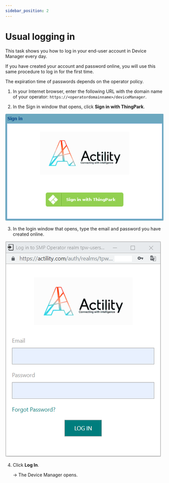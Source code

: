 ```yaml
---
sidebar_position: 2
---
```


# Usual logging in

This task shows you how to log in your end-user account in Device
Manager every day.

If you have created your account and password online, you will use this
same procedure to log in for the first time.

The expiration time of passwords depends on the operator policy.

1.  In your Internet browser, enter the following URL with the domain
    name of your operator: `https://<operatordomainname>/deviceManager`.

2.  In the Sign in window that opens, click **Sign in with ThingPark**.

![](./_images/logging-in-for-the-first-time-6.png)
    <img src="" border="0" />

3.  In the login window that opens, type the email and password you have
    created online.

![](./_images/usual-logging-in.png)

4.  Click **Log In**.

    -\> The Device Manager opens.
